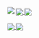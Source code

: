 ![](https://hit.yhype.me/github/profile?user_id=57870403)
<a href="https://github.com/LibRapid/LibRapidRust">
  <img align="center" src="https://github-readme-stats.vercel.app/api/pin/?username=librapid&repo=librapidrust&theme=radical&hide_border=true" />
</a>
<a href="https://github.com/NervousNullPtr/Von-Vektoren-und-Polynomen">
  <img align="center" src="https://github-readme-stats.vercel.app/api/pin/?username=nervousnullptr&repo=von-vektoren-und-polynomen&theme=radical&hide_border=true" />
</a>
<br><br>
<a href="https://github.com/NervousNullPtr">
  <img align="center" src="https://github-readme-stats.vercel.app/api?username=nervousnullptr&show_icons=true&theme=radical&include_all_commits=true&count_private=true&hide_border=true" />
</a><a href="https://github.com/NervousNullPtr">
  <img align="center" src="https://github-readme-stats.vercel.app/api/top-langs/?username=nervousnullptr&theme=radical&hide=JavaScript,HTML,CSS,Roff&show_icons=true&include_all_commits=true&include_forks=true&count_private=true&hide_border=true&langs_count=4" />
  </a>
<br><br>
